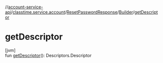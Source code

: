 //[account-service-api](../../../../index.md)/[classtime.service.account](../../index.md)/[ResetPasswordResponse](../index.md)/[Builder](index.md)/[getDescriptor](get-descriptor.md)

# getDescriptor

[jvm]\
fun [getDescriptor](get-descriptor.md)(): Descriptors.Descriptor
